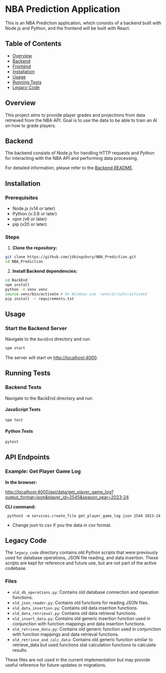 # NBA Prediction Application

This is an NBA Prediction application, which consists of a backend built with Node.js and Python, and the frontend will be built with React.

## Table of Contents

- [Overview](#overview)
- [Backend](#backend)
- [Frontend](#frontend)
- [Installation](#installation)
- [Usage](#usage)
- [Running Tests](#running-tests)
- [Legacy Code](#legacy-code)

## Overview

This project aims to provide player grades and projections from data retrieved from the NBA API. Goal is to use the data to be able to train an AI on how to grade players.

## Backend

The backend consists of Node.js for handling HTTP requests and Python for interacting with the NBA API and performing data processing.

For detailed information, please refer to the [Backend README](Backend/README.md).

## Installation

### Prerequisites

- Node.js (v14 or later)
- Python (v.3.8 or later)
- npm (v6 or later)
- pip (v20 or later)

### Steps

1. **Clone the repository:**

```bash
git clone https://github.com/jdkingsbury/NBA_Prediction.git
cd NBA_Prediction
```

2. **Install Backend dependencies:**

```bash
cd BackEnd
npm install
python -m venv venv
source venv/bin/activate # On Windows use `venv\Scripts\activate`
pip install -r requirements.txt
```

## Usage

### Start the Backend Server

Navigate to the `BackEnd` directory and run:

```bash
npm start
```

The server will start on <http://localhost:4000>.

## Running Tests

### Backend Tests

Navigate to the BackEnd directory and run:

#### JavaScript Tests

```bash
npm test
```

#### Python Tests

```bash
pytest
```

## API Endpoints

### Example: Get Player Game Log

**In the browser:**

<http://localhost:4000/api/data/get_player_game_log?output_format=json&player_id=2545&season_year=2023-24>

**CLI command:**

```shell
 python3 -m services.create_file get_player_game_log json 2544 2023-24
```

- Change json to csv if you the data in csv format.

## Legacy Code

The `legacy_code` directory contains old Python scripts that were previously used for database operations, JSON file reading, and data insertion. These scripts are kept for reference and future use, but are not part of the active codebase.

### Files

- `old_db_operations.py`: Contains old database connection and operation functions.
- `old_json_reader.py`: Contains old functions for reading JSON files.
- `old_data_insertion.py`: Contains old data insertion functions.
- `old_data_retrieval.py`: Contains old data retrieval functions.
- `old_insert_data.py`: Contains old generic insertion function used in conjunction with function mappings and data insertion functions.
- `old_retrieve_data.py`: Contains old generic function used in conjunction with function mappings and data retrieval functions.
- `old_retrieve_and_calc_data`: Contains old generic function similar to retrieve_data but used functions stat calculation functions to calculate results.

These files are not used in the current implementation but may provide useful reference for future updates or migrations.
